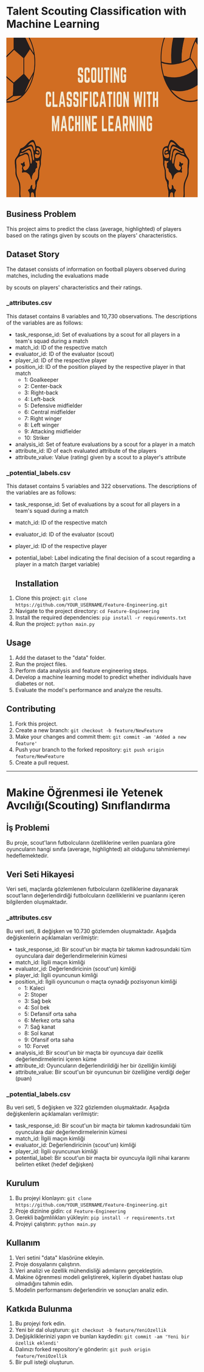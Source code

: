 
# Talent Scouting Classification with Machine Learning

<img src="https://github.com/baynazoglu/scouting-with-ML/blob/main/scouting.jpg" alt="Image" width="700" height="420">


## Business Problem

This project aims to predict the class (average, highlighted) of players based on the ratings given by scouts on the players' characteristics.

## Dataset Story

The dataset consists of information on football players observed during matches, including the evaluations made

 by scouts on players' characteristics and their ratings.

### _attributes.csv

This dataset contains 8 variables and 10,730 observations. The descriptions of the variables are as follows:

- task_response_id: Set of evaluations by a scout for all players in a team's squad during a match
- match_id: ID of the respective match
- evaluator_id: ID of the evaluator (scout)
- player_id: ID of the respective player
- position_id: ID of the position played by the respective player in that match
  - 1: Goalkeeper
  - 2: Center-back
  - 3: Right-back
  - 4: Left-back
  - 5: Defensive midfielder
  - 6: Central midfielder
  - 7: Right winger
  - 8: Left winger
  - 9: Attacking midfielder
  - 10: Striker
- analysis_id: Set of feature evaluations by a scout for a player in a match
- attribute_id: ID of each evaluated attribute of the players
- attribute_value: Value (rating) given by a scout to a player's attribute

### _potential_labels.csv

This dataset contains 5 variables and 322 observations. The descriptions of the variables are as follows:

- task_response_id: Set of evaluations by a scout for all players in a team's squad during a match
- match_id: ID of the respective match
- evaluator_id: ID of the evaluator (scout)
- player_id: ID of the respective player
- potential_label: Label indicating the final decision of a scout regarding a player in a match (target variable)

  ## Installation

1. Clone this project: `git clone https://github.com/YOUR_USERNAME/Feature-Engineering.git`
2. Navigate to the project directory: `cd Feature-Engineering`
3. Install the required dependencies: `pip install -r requirements.txt`
4. Run the project: `python main.py`

## Usage

1. Add the dataset to the "data" folder.
2. Run the project files.
3. Perform data analysis and feature engineering steps.
4. Develop a machine learning model to predict whether individuals have diabetes or not.
5. Evaluate the model's performance and analyze the results.

## Contributing

1. Fork this project.
2. Create a new branch: `git checkout -b feature/NewFeature`
3. Make your changes and commit them: `git commit -am 'Added a new feature'`
4. Push your branch to the forked repository: `git push origin feature/NewFeature`
5. Create a pull request.


----------



# Makine Öğrenmesi ile Yetenek Avcılığı(Scouting) Sınıflandırma

## İş Problemi

Bu proje, scout'ların futbolcuların özelliklerine verilen puanlara göre oyuncuların hangi sınıfa (average, highlighted) ait olduğunu tahminlemeyi hedeflemektedir.

## Veri Seti Hikayesi

Veri seti, maçlarda gözlemlenen futbolcuların özelliklerine dayanarak scout'ların değerlendirdiği futbolcuların özelliklerini ve puanlarını içeren bilgilerden oluşmaktadır.

### _attributes.csv

Bu veri seti, 8 değişken ve 10.730 gözlemden oluşmaktadır. Aşağıda değişkenlerin açıklamaları verilmiştir:

- task_response_id: Bir scout'un bir maçta bir takımın kadrosundaki tüm oyunculara dair değerlendirmelerinin kümesi
- match_id: İlgili maçın kimliği
- evaluator_id: Değerlendiricinin (scout'un) kimliği
- player_id: İlgili oyuncunun kimliği
- position_id: İlgili oyuncunun o maçta oynadığı pozisyonun kimliği
  - 1: Kaleci
  - 2: Stoper
  - 3: Sağ bek
  - 4: Sol bek
  - 5: Defansif orta saha
  - 6: Merkez orta saha
  - 7: Sağ kanat
  - 8: Sol kanat
  - 9: Ofansif orta saha
  - 10: Forvet
- analysis_id: Bir scout'un bir maçta bir oyuncuya dair özellik değerlendirmelerini içeren küme
- attribute_id: Oyuncuların değerlendirildiği her bir özelliğin kimliği
- attribute_value: Bir scout'un bir oyuncunun bir özelliğine verdiği değer (puan)

### _potential_labels.csv

Bu veri seti, 5 değişken ve 322 gözlemden oluşmaktadır. Aşağıda değişkenlerin açıklamaları verilmiştir:

- task_response_id: Bir scout'un bir maçta bir takımın kadrosundaki tüm oyunculara dair değerlendirmelerinin kümesi
- match_id: İlgili maçın kimliği
- evaluator_id: Değerlendiricinin (scout'un) kimliği
- player_id: İlgili oyuncunun kimliği
- potential_label: Bir scout'un bir maçta bir oyuncuyla ilgili nihai kararını belirten etiket (hedef değişken)

## Kurulum

1. Bu projeyi klonlayın: `git clone https://github.com/YOUR_USERNAME/Feature-Engineering.git`
2. Proje dizinine gidin: `cd Feature-Engineering`
3. Gerekli bağımlılıkları yükleyin: `pip install -r requirements.txt`
4. Projeyi çalıştırın: `python main.py`

## Kullanım

1. Veri setini "data" klasörüne ekleyin.
2. Proje dosyalarını çalıştırın.
3. Veri analizi ve özellik mühendisliği adımlarını gerçekleştirin.
4. Makine öğrenmesi modeli geliştirerek, kişilerin diyabet hastası olup olmadığını tahmin edin.
5. Modelin performansını değerlendirin ve sonuçları analiz edin.

## Katkıda Bulunma

1. Bu projeyi fork edin.
2. Yeni bir dal oluşturun: `git checkout -b feature/YeniOzellik`
3. Değişikliklerinizi yapın ve bunları kaydedin: `git commit -am 'Yeni bir özellik eklendi'`
4. Dalınızı forked repository'e gönderin: `git push origin feature/YeniOzellik`
5. Bir pull isteği oluşturun.




